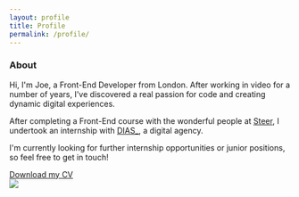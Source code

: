 ```yaml
---
layout: profile
title: Profile
permalink: /profile/
---
```



  <section class="about">
    <div class="col-lg-7">
      <div class="bio">
        <h3>About</h3>
        <p>Hi, I'm Joe, a Front-End Developer from London. After working in video for a number of years,
          I've discovered a real passion for code and creating dynamic digital experiences.</p>
        <p>After completing a Front-End course with the wonderful people at <a href="https://www.steer.me/courses">Steer</a>,
          I undertook an internship with <a href="http://www.diascreative.com">DIAS_</a>, a digital agency.</p>
        <p>I'm currently looking for further internship opportunities or junior positions, so feel free to get in touch!</p>
      </div>
      <div class="cv">
        <a href="#" target="_blank" class="btn">Download my CV</a>
      </div>
    </div>
    <div class="col-lg-5">
      <div class="profile-pic">
        <img src="../img/joe_profile.jpg">
      </div>
    </div>
  </section>
